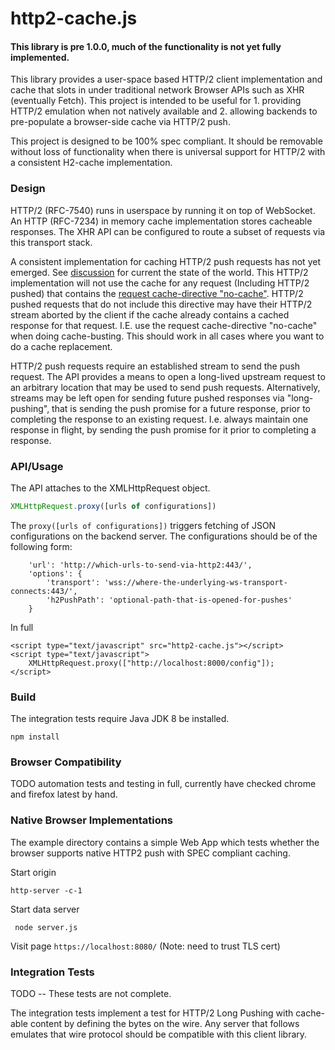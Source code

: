 # http2-cache.js

#### This library is pre 1.0.0, much of the functionality is not yet fully implemented.

This library provides a user-space based HTTP/2 client implementation and cache that slots
in under traditional network Browser APIs such as XHR (eventually Fetch).  This project is
intended to be useful for 1. providing HTTP/2 emulation when not natively available and 
2. allowing backends to pre-populate a browser-side cache via HTTP/2 push.

This project is designed to be 100% spec compliant.  It should be removable without loss 
of functionality when there is universal support for HTTP/2 with a consistent H2-cache 
implementation.

### Design

HTTP/2 (RFC-7540) runs in userspace by running it on top of WebSocket.  An HTTP (RFC-7234) in
memory cache implementation stores cacheable responses.  The XHR API can be configured to route
a subset of requests via this transport stack.

A consistent implementation for caching HTTP/2 push requests has not yet emerged.  See
[discussion](https://docs.google.com/document/d/1v3rjj0DMDTocUtZSjOwdwt8D-yhCw6R5SVaax4MPgMc/edit)
for current the state of the world. This HTTP/2 implementation will not use the cache for
any request (Including HTTP/2 pushed) that contains the 
[request cache-directive "no-cache"](https://tools.ietf.org/html/rfc7234#section-5.2.1.4). 
HTTP/2 pushed requests that do not include this directive may have their HTTP/2 stream aborted
by the client if the cache already contains a cached response for that request.  I.E. use the
request cache-directive "no-cache" when doing cache-busting.  This should work in all cases where
you want to do a cache replacement.

HTTP/2 push requests require an established stream to send the push request.  The API provides a
means to open a long-lived upstream request to an arbitrary location that may be used to send
push requests.  Alternatively, streams may be left open for sending future pushed responses via
"long-pushing", that is sending the push promise for a future response, prior to completing the
response to an existing request.  I.e. always maintain one response in flight, by sending the push
promise for it prior to completing a response.

### API/Usage

The API attaches to the XMLHttpRequest object.  

```javascript
XMLHttpRequest.proxy([urls of configurations])
```

The `proxy([urls of configurations])` triggers fetching of JSON configurations on the backend
server.  The configurations should be of the following form:

```
    'url': 'http://which-urls-to-send-via-http2:443/',
    'options': {
        'transport': 'wss://where-the-underlying-ws-transport-connects:443/',
        'h2PushPath': 'optional-path-that-is-opened-for-pushes'
    }

```

In full

```
<script type="text/javascript" src="http2-cache.js"></script>
<script type="text/javascript">
    XMLHttpRequest.proxy(["http://localhost:8000/config"]);
</script>
```

### Build

The integration tests require Java JDK 8 be installed.

```
npm install
```

### Browser Compatibility 

TODO automation tests and testing in full, currently have checked chrome and firefox latest by hand.

### Native Browser Implementations

The example directory contains a simple Web App which tests whether the browser
supports native HTTP2 push with SPEC compliant caching.


Start origin
```
http-server -c-1
```

Start data server
```
 node server.js 
```

Visit page `https://localhost:8080/` (Note: need to trust TLS cert)



### Integration Tests

TODO -- These tests are not complete.

The integration tests implement a test for HTTP/2 Long Pushing with cache-able content by defining
the bytes on the wire.  Any server that follows emulates that wire protocol should be compatible
with this client library.  
